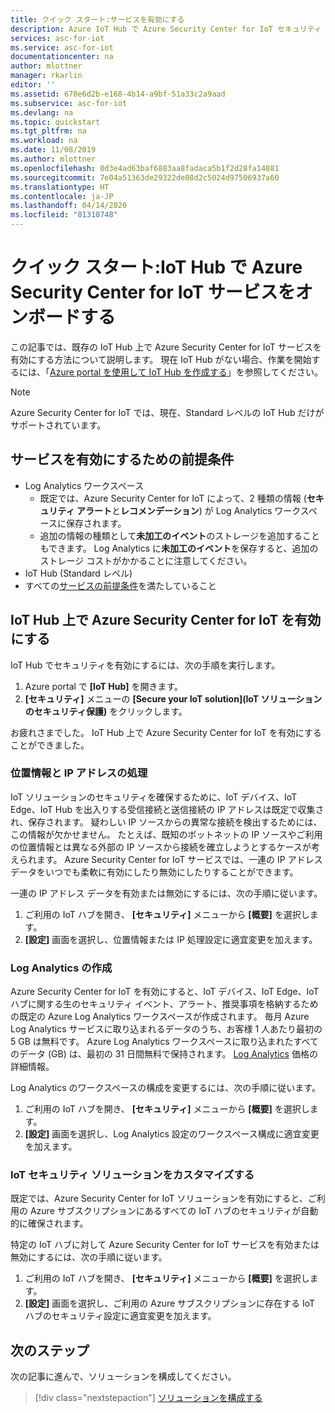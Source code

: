 ```yaml
---
title: クイック スタート:サービスを有効にする
description: Azure IoT Hub で Azure Security Center for IoT セキュリティ サービスをオンボードし、有効にする方法について説明します。
services: asc-for-iot
ms.service: asc-for-iot
documentationcenter: na
author: mlottner
manager: rkarlin
editor: ''
ms.assetid: 670e6d2b-e168-4b14-a9bf-51a33c2a9aad
ms.subservice: asc-for-iot
ms.devlang: na
ms.topic: quickstart
ms.tgt_pltfrm: na
ms.workload: na
ms.date: 11/08/2019
ms.author: mlottner
ms.openlocfilehash: 0d3e4ad63baf6883aa8fadaca5b1f2d28fa14881
ms.sourcegitcommit: 7e04a51363de29322de08d2c5024d97506937a60
ms.translationtype: HT
ms.contentlocale: ja-JP
ms.lasthandoff: 04/14/2020
ms.locfileid: "81310748"
---
```

# <a name="quickstart-onboard-azure-security-center-for-iot-service-in-iot-hub"></a>クイック スタート:IoT Hub で Azure Security Center for IoT サービスをオンボードする

この記事では、既存の IoT Hub 上で Azure Security Center for IoT サービスを有効にする方法について説明します。 現在 IoT Hub がない場合、作業を開始するには、「[Azure portal を使用して IoT Hub を作成する](https://docs.microsoft.com/azure/iot-hub/iot-hub-create-through-portal)」を参照してください。

> [!NOTE]
> Azure Security Center for IoT では、現在、Standard レベルの IoT Hub だけがサポートされています。

## <a name="prerequisites-for-enabling-the-service"></a>サービスを有効にするための前提条件

- Log Analytics ワークスペース
  - 既定では、Azure Security Center for IoT によって、2 種類の情報 (**セキュリティ アラート**と**レコメンデーション**) が Log Analytics ワークスペースに保存されます。
  - 追加の情報の種類として**未加工のイベント**のストレージを追加することもできます。 Log Analytics に**未加工のイベント**を保存すると、追加のストレージ コストがかかることに注意してください。
- IoT Hub (Standard レベル)
- すべての[サービスの前提条件](service-prerequisites.md)を満たしていること

## <a name="enable-azure-security-center-for-iot-on-your-iot-hub"></a>IoT Hub 上で Azure Security Center for IoT を有効にする

IoT Hub でセキュリティを有効にするには、次の手順を実行します。

1. Azure portal で **[IoT Hub]** を開きます。
1. **[セキュリティ]** メニューの **[Secure your IoT solution]\(IoT ソリューションのセキュリティ保護\)** をクリックします。

お疲れさまでした。 IoT Hub 上で Azure Security Center for IoT を有効にすることができました。

### <a name="geolocation-and-ip-address-handling"></a>位置情報と IP アドレスの処理

IoT ソリューションのセキュリティを確保するために、IoT デバイス、IoT Edge、IoT Hub を出入りする受信接続と送信接続の IP アドレスは既定で収集され、保存されます。 疑わしい IP ソースからの異常な接続を検出するためには、この情報が欠かせません。 たとえば、既知のボットネットの IP ソースやご利用の位置情報とは異なる外部の IP ソースから接続を確立しようとするケースが考えられます。 Azure Security Center for IoT サービスでは、一連の IP アドレス データをいつでも柔軟に有効にしたり無効にしたりすることができます。

一連の IP アドレス データを有効または無効にするには、次の手順に従います。

1. ご利用の IoT ハブを開き、 **[セキュリティ]** メニューから **[概要]** を選択します。
1. **[設定]** 画面を選択し、位置情報または IP 処理設定に適宜変更を加えます。

### <a name="log-analytics-creation"></a>Log Analytics の作成

Azure Security Center for IoT を有効にすると、IoT デバイス、IoT Edge、IoT ハブに関する生のセキュリティ イベント、アラート、推奨事項を格納するための既定の Azure Log Analytics ワークスペースが作成されます。 毎月 Azure Log Analytics サービスに取り込まれるデータのうち、お客様 1 人あたり最初の 5 GB は無料です。 Azure Log Analytics ワークスペースに取り込まれたすべてのデータ (GB) は、最初の 31 日間無料で保持されます。 [Log Analytics](https://azure.microsoft.com/pricing/details/monitor/) 価格の詳細情報。

Log Analytics のワークスペースの構成を変更するには、次の手順に従います。

1. ご利用の IoT ハブを開き、 **[セキュリティ]** メニューから **[概要]** を選択します。
1. **[設定]** 画面を選択し、Log Analytics 設定のワークスペース構成に適宜変更を加えます。

### <a name="customize-your-iot-security-solution"></a>IoT セキュリティ ソリューションをカスタマイズする

既定では、Azure Security Center for IoT ソリューションを有効にすると、ご利用の Azure サブスクリプションにあるすべての IoT ハブのセキュリティが自動的に確保されます。

特定の IoT ハブに対して Azure Security Center for IoT サービスを有効または無効にするには、次の手順に従います。

1. ご利用の IoT ハブを開き、 **[セキュリティ]** メニューから **[概要]** を選択します。
1. **[設定]** 画面を選択し、ご利用の Azure サブスクリプションに存在する IoT ハブのセキュリティ設定に適宜変更を加えます。

## <a name="next-steps"></a>次のステップ

次の記事に進んで、ソリューションを構成してください。

> [!div class="nextstepaction"]
> [ソリューションを構成する](quickstart-configure-your-solution.md)
